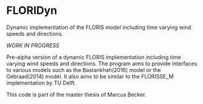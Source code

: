 # FLORIDyn
Dynamic implementation of the FLORIS model including time varying wind speeds and directions.

*WORK IN PROGRESS*

Pre-alpha version of a dynamic FLORIS implementation including time varying wind speeds and directions.
The program aims to provide interfaces to various models such as the Bastankhah(2016) model or the Gebraad(2014) model. It also aims to be similar to the FLORISSE_M implementation by TU Delft.

This code is part of the master thesis of Marcus Becker.
